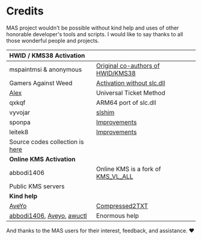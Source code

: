 # Credits

MAS project wouldn't be possible without kind help and uses of other honorable developer's tools and scripts. I would like to say thanks to all those wonderful people and projects.

| **HWID / KMS38 Activation**                                                                                                                                          |                                                                                                                                      |
|:---------------------------------------|:-------------------------------|
| mspaintmsi & anonymous                                                                                                                                               | [Original co-authors of HWID/KMS38](https://nsaneforums.com/topic/316668-microsoft-activation-scripts/page/29/#comment-1497887)      |
| Gamers Against Weed                                                                                                                                                  | [Activation without slc.dll](https://github.com/Gamers-Against-Weed)                                                                 |
| [Alex](https://github.com/ave9858)                                                                                                                                   | Universal Ticket Method                                                                                                              |
| qxkqf                                                                                                                                                                | ARM64 port of slc.dll                                                                                                                |
| vyvojar                                                                                                                                                              | [slshim](https://github.com/vyvojar/slshim/releases)                                                                                 |
| sponpa                                                                                                                                                               | [Improvements](https://nsaneforums.com/topic/316668-microsoft-activation-scripts/page/21/?tab=comments#comment-1431257)              |
| leitek8                                                                                                                                                              | [Improvements](https://nsaneforums.com/topic/316668-microsoft-activation-scripts/page/22/?tab=comments#comment-1438005)              |
| Source codes collection is [here](https://app.box.com/s/y71tpcamofcg6zv6k7by6gaex6om3q4d)                                                                            |                                                                                                                                      |
| **Online KMS Activation**                                                                                                                                            |                                                                                                                                      |
| abbodi1406                                                                                                                                                           | Online KMS is a fork of [KMS_VL_ALL](https://forums.mydigitallife.net/threads/kms_vl_all-smart-activation-script.79535/#post-838808) |
| Public KMS servers                                                                                                                                                   |                                                                                                                                      |
| **Kind help**                                                                                                                                                        |                                                                                                                                      |
| [AveYo](https://github.com/AveYo)                                                                                                                                    | [Compressed2TXT](https://github.com/AveYo/Compressed2TXT)                                                                            |
| [abbodi1406](https://forums.mydigitallife.net/threads/abbodi1406s-batch-scripts-repo.74197/), [Aveyo](https://github.com/AveYo), [awuctl](https://github.com/awuctl) | Enormous help                                                                                                                        |

And thanks to the MAS users for their interest, feedback, and assistance. ❤️

